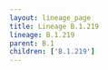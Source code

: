 ```yaml
---
layout: lineage_page
title: Lineage B.1.219
lineage: B.1.219
parent: B.1
children: ['B.1.219']
---
```

